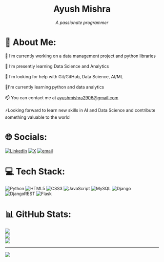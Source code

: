 # <h1 align="center">Ayush Mishra</h1>
<div align="center"> <i>A passionate programmer</i> </div>

# 💫 About Me:
🔭 I’m currently working on a data management project and python libraries<br><br>🌱 I’m presently learning Data Science  and Analytics<br><br>🤝 I’m looking for help with Git/GitHub, Data Science, AI/ML<br><br>🌱I'm currently learning python and data analytics<br><br>📫 You can contact me at ayushmishra2906@gmail.com<br><br>⚡Looking forward to learn new skills in AI and Data Science and contribute something valuable to the world


# 🌐 Socials:
[![LinkedIn](https://img.shields.io/badge/LinkedIn-%230077B5.svg?logo=linkedin&logoColor=white)](https://linkedin.com/in/ayush-mishra06) [![X](https://img.shields.io/badge/X-black.svg?logo=X&logoColor=white)](https://x.com/_ayush_only) [![email](https://img.shields.io/badge/Email-D14836?logo=gmail&logoColor=white)](mailto:ayushmishra2906@gmail.com) 

# 💻 Tech Stack:
![Python](https://img.shields.io/badge/python-3670A0?style=for-the-badge&logo=python&logoColor=ffdd54) ![HTML5](https://img.shields.io/badge/html5-%23E34F26.svg?style=for-the-badge&logo=html5&logoColor=white) ![CSS3](https://img.shields.io/badge/css3-%231572B6.svg?style=for-the-badge&logo=css3&logoColor=white) ![JavaScript](https://img.shields.io/badge/javascript-%23323330.svg?style=for-the-badge&logo=javascript&logoColor=%23F7DF1E) ![MySQL](https://img.shields.io/badge/mysql-4479A1.svg?style=for-the-badge&logo=mysql&logoColor=white) ![Django](https://img.shields.io/badge/django-%23092E20.svg?style=for-the-badge&logo=django&logoColor=white) ![DjangoREST](https://img.shields.io/badge/DJANGO-REST-ff1709?style=for-the-badge&logo=django&logoColor=white&color=ff1709&labelColor=gray) ![Flask](https://img.shields.io/badge/flask-%23000.svg?style=for-the-badge&logo=flask&logoColor=white)
# 📊 GitHub Stats:
![](https://github-readme-stats.vercel.app/api?username=mishra-ji29&theme=transparent&hide_border=false&include_all_commits=false&count_private=false)<br/>
![](https://nirzak-streak-stats.vercel.app/?user=mishra-ji29&theme=transparent&hide_border=false)<br/>
![](https://github-readme-stats.vercel.app/api/top-langs/?username=mishra-ji29&theme=transparent&hide_border=false&include_all_commits=false&count_private=false&layout=compact)

---
[![](https://visitcount.itsvg.in/api?id=mishra-ji29&icon=0&color=0)](https://visitcount.itsvg.in)

<!-- Proudly created with GPRM ( https://gprm.itsvg.in ) -->
